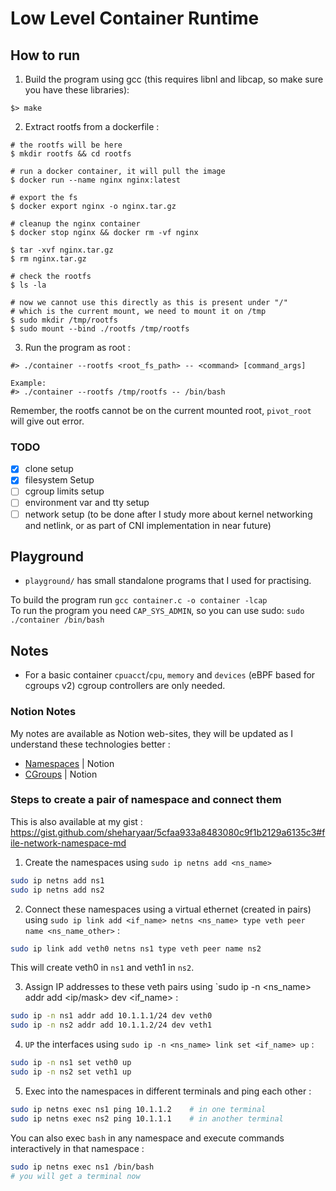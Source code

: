 # Low Level Container Runtime

## How to run

1. Build the program using gcc (this requires libnl and libcap, so make sure you have these libraries):

```
$> make
```

2. Extract rootfs from a dockerfile :
```shell
# the rootfs will be here
$ mkdir rootfs && cd rootfs

# run a docker container, it will pull the image
$ docker run --name nginx nginx:latest

# export the fs
$ docker export nginx -o nginx.tar.gz

# cleanup the nginx container
$ docker stop nginx && docker rm -vf nginx

$ tar -xvf nginx.tar.gz
$ rm nginx.tar.gz

# check the rootfs
$ ls -la

# now we cannot use this directly as this is present under "/" 
# which is the current mount, we need to mount it on /tmp
$ sudo mkdir /tmp/rootfs
$ sudo mount --bind ./rootfs /tmp/rootfs
```

3. Run the program as root :
```
#> ./container --rootfs <root_fs_path> -- <command> [command_args]

Example:
#> ./container --rootfs /tmp/rootfs -- /bin/bash
```

Remember, the rootfs cannot be on the current mounted root, `pivot_root` will give out error.

### TODO

- [X] clone setup
- [X] filesystem Setup
- [ ] cgroup limits setup
- [ ] environment var and tty setup
- [ ] network setup (to be done after I study more about kernel networking and netlink, or as part of CNI implementation in near future)

## Playground

- `playground/` has small standalone programs that I used for practising. 

To build the program run `gcc container.c -o container -lcap` <br />
To run the program you need `CAP_SYS_ADMIN`, so you can use sudo: `sudo ./container /bin/bash`

## Notes

- For a basic container `cpuacct`/`cpu`, `memory` and `devices` (eBPF based for cgroups v2) cgroup controllers are only needed.

### Notion Notes

My notes are available as Notion web-sites, they will be updated as I understand these technologies better :

- [Namespaces](https://spark-root-5d4.notion.site/Namespaces-11d47299d3a48059999aff7c7b12037f?pvs=74) | Notion
- [CGroups](https://spark-root-5d4.notion.site/Control-Groups-11d47299d3a480fb8bebcacf1dc78bd9) | Notion

### Steps to create a pair of namespace and connect them

This is also available at my gist : https://gist.github.com/sheharyaar/5cfaa933a8483080c9f1b2129a6135c3#file-network-namespace-md


1. Create the namespaces using `sudo ip netns add <ns_name>`

```bash
sudo ip netns add ns1
sudo ip netns add ns2
```

2. Connect these namespaces using a virtual ethernet (created in pairs) using `sudo ip link add <if_name> netns <ns_name> type veth peer name <ns_name_other>` :

```bash
sudo ip link add veth0 netns ns1 type veth peer name ns2
```

This will create veth0 in `ns1` and veth1 in `ns2`.

3. Assign IP addresses to these veth pairs using `sudo ip -n <ns_name> addr add <ip/mask> dev <if_name> :

```bash
sudo ip -n ns1 addr add 10.1.1.1/24 dev veth0
sudo ip -n ns2 addr add 10.1.1.2/24 dev veth1
```

4. `UP` the interfaces using `sudo ip -n <ns_name> link set <if_name> up` :

```bash
sudo ip -n ns1 set veth0 up
sudo ip -n ns2 set veth1 up
```

5. Exec into the namespaces in different terminals and ping each other :

```bash
sudo ip netns exec ns1 ping 10.1.1.2    # in one terminal
sudo ip netns exec ns2 ping 10.1.1.1    # in another terminal
```

You can also exec `bash` in any namespace and execute commands interactively in that namespace : 

```bash
sudo ip netns exec ns1 /bin/bash
# you will get a terminal now
```
